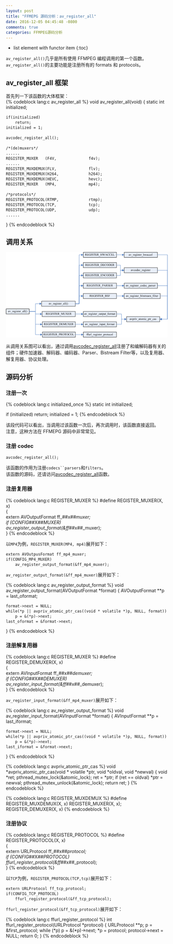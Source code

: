 ```yaml
---
layout: post
title: "FFMEPG 源码分析：av_register_all"
date: 2016-12-05 04:45:48 -0800
comments: true
categories: FFMPEG源码分析
---
```


* list element with functor item
{:toc}
 
`av_register_all()`几乎是所有使用 FFMPEG 编程调用的第一个函数。`av_register_all()`的主要功能是注册所有的 formats 和 protocols。

<!--more-->

## av_register_all 框架  

首先列一下该函数的大体框架：  
{% codeblock lang:c av_register_all %}
void av_register_all(void)
{
    static int initialized;

    if(initialized)
        return;
    initialized = 1;

    avcodec_register_all();

    /*(de)muxers*/
    ......
    REGISTER_MUXER   (F4V,              f4v);
    ......
    REGISTER_MUXDEMUX(FLV,              flv);
    REGISTER_MUXDEMUX(H264,             h264);
    REGISTER_MUXDEMUX(HEVC,             hevc);
    REGISTER_MUXER   (MP4,              mp4);

    /*protocols*/
    REGISTER_PROTOCOL(RTMP,             rtmp);
    REGISTER_PROTOCOL(TCP,              tcp);
    REGISTER_PROTOCOL(UDP,              udp);
    ......
}
{% endcodeblock %}

## 调用关系  
<img src="/images/av_register_all/av_register_all.png">

从调用关系图可以看出，通过调用[avcodec_register_all](http://lazybing.github.io/blog/2016/12/05/avcodec-register-all/)注册了和编解码器有关的组件；硬件加速器、解码器、编码器、Parser、Bistream Filter等，以及复用器、解复用器、协议处理。  

## 源码分析

### 注册一次  

{% codeblock lang:c initialized_once %}
static int initialized;

if (initialized)
    return;
initialized = 1;
{% endcodeblock %}

该段代码可以看出，当调用过该函数一次后，再次调用时，该函数直接返回。  
注意，这种方法在 FFMEPG 源码中非常常见。

### 注册 codec 

```
avcodec_register_all();
```
该函数的作用为注册`codecs``parsers`和`filters`。  
该函数的源码，还请访问[avcodec_register_all](http://lazybing.github.io/blog/2016/12/05/avcodec-register-all/)函数。  

### 注册复用器

{% codeblock lang:c REGISTER_MUXER %}
#define REGISTER_MUXER(X, x)                                            \
    {                                                                   \
        extern AVOutputFormat ff_##x##_muxer;                           \
        if (CONFIG_##X##_MUXER)                                         \
            av_register_output_format(&ff_##x##_muxer);                 \
    }
{% endcodeblock %}

以`MP4`为例，`REGISTER_MUXER(MP4, mp4)`展开如下：  
```
extern AVOutpusFormat ff_mp4_muxer;
if(CONFIG_MP4_MUXER)
    av_register_output_format(&ff_mp4_muxer);
```

`av_register_output_format(&ff_mp4_muxer)`展开如下：  

{% codeblock lang:c av_register_output_format %}
void av_register_output_format(AVOutputFormat *format)
{
    AVOutputFormat **p = last_oformat;

    format->next = NULL;
    while(*p || avpriv_atomic_ptr_cas((void * volatile *)p, NULL, format))
        p = &(*p)->next;
    last_oformat = &format->next;
}
{% endcodeblock %}

### 注册解复用器 

{% codeblock lang:c REGISTER_MUXER %}
#define REGISTER_DEMUXER(X, x)                                          \
    {                                                                   \
        extern AVInputFormat ff_##x##_demuxer;                          \
        if (CONFIG_##X##_DEMUXER)                                       \
            av_register_input_format(&ff_##x##_demuxer);                \
    }
{% endcodeblock %}

`av_register_input_format(&ff_mp4_muxer)`展开如下：  

{% codeblock lang:c av_register_output_format %}
void av_register_input_format(AVInputFormat *format)
{
    AVInputFormat **p = last_iformat;

    format->next = NULL;
    while(*p || avpriv_atomic_ptr_cas((void * volatile *)p, NULL, format))
        p = &(*p)->next;
    last_iformat = &format->next;
}
{% endcodeblock %}

{% codeblock lang:c avpriv_atomic_ptr_cas %}
void *avpriv_atomic_ptr_cas(void * volatile *ptr, void *oldval, void *newval)
{
    void *ret;
    pthread_mutex_lock(&atomic_lock);
    ret = *ptr;
    if (ret == oldval)
        *ptr = newval;
    pthread_mutex_unlock(&atomic_lock);
    return ret;
}
{% endcodeblock %}

{% codeblock lang:c REGISTER_MUXDEMUX %}
#define REGISTER_MUXDEMUX(X, x) REGISTER_MUXER(X, x); REGISTER_DEMUXER(X, x)
{% endcodeblock %}

### 注册协议

{% codeblock lang:c REGISTER_PROTOCOL %}
#define REGISTER_PROTOCOL(X, x)                                         \
    {                                                                   \
        extern URLProtocol ff_##x##_protocol;                           \
        if (CONFIG_##X##_PROTOCOL)                                      \
            ffurl_register_protocol(&ff_##x##_protocol);                \
    }
{% endcodeblock %}

以`TCP`为例，`REGISTER_PROTOCOL(TCP,tcp)`展开如下：  

```
extern URLProtocol ff_tcp_protocol;
if(CONFIG_TCP_PROTOCOL)
    ffurl_register_protocol(&ff_tcp_protocol);
```

`ffurl_register_protocol(&ff_tcp_protocol)`展开如下：  

{% codeblock lang:c ffurl_register_protocol %}
int ffurl_register_protocol(URLProtocol *protocol)
{
    URLProtocol **p;
    p = &first_protocol;
    while (*p)
        p = &(*p)->next;
    *p             = protocol;
    protocol->next = NULL;
    return 0;
}
{% endcodeblock %}

